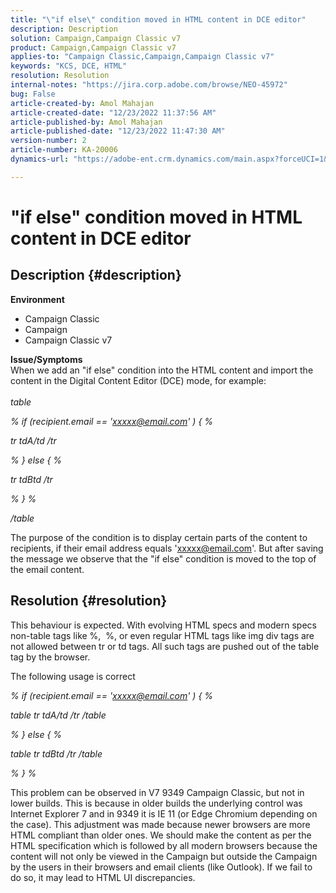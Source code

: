 ```yaml
---
title: "\"if else\" condition moved in HTML content in DCE editor"
description: Description
solution: Campaign,Campaign Classic v7
product: Campaign,Campaign Classic v7
applies-to: "Campaign Classic,Campaign,Campaign Classic v7"
keywords: "KCS, DCE, HTML"
resolution: Resolution
internal-notes: "https://jira.corp.adobe.com/browse/NEO-45972"
bug: False
article-created-by: Amol Mahajan
article-created-date: "12/23/2022 11:37:56 AM"
article-published-by: Amol Mahajan
article-published-date: "12/23/2022 11:47:30 AM"
version-number: 2
article-number: KA-20006
dynamics-url: "https://adobe-ent.crm.dynamics.com/main.aspx?forceUCI=1&pagetype=entityrecord&etn=knowledgearticle&id=a74ff139-b682-ed11-81ac-6045bd006295"

---
```

# "if else" condition moved in HTML content in DCE editor

## Description {#description}

<b>Environment</b>
- Campaign Classic
- Campaign
- Campaign Classic v7

<b>Issue/Symptoms</b><br>When we add an "if else" condition into the HTML content and import the content in the Digital Content Editor (DCE) mode, for example:<br> <br>
*table*

*% if (recipient.email == 'xxxxx@email.com' ) { %*

*tr
tdA/td
/tr*

*% } else { %*

*tr
tdBtd
/tr*

*% } %*

*/table*



The purpose of the condition is to display certain parts of the content to recipients, if their email address equals 'xxxxx@email.com'. But after saving the message we observe that the "if else" condition is moved to the top of the email content.


## Resolution {#resolution}


This behaviour is expected. With evolving HTML specs and modern specs non-table tags like %,  %, or even regular HTML tags like img div tags are not allowed between tr or td tags. All such tags are pushed out of the table tag by the browser.

The following usage is correct

*% if (recipient.email == 'xxxxx@email.com' ) { %*

*table
tr
tdA/td
/tr
/table*

*% } else { %*

*table
tr
tdBtd
/tr
/table*

*% } %*

This problem can be observed in V7 9349 Campaign Classic, but not in lower builds. This is because in older builds the underlying control was Internet Explorer 7 and in 9349 it is IE 11 (or Edge Chromium depending on the case). This adjustment was made because newer browsers are more HTML compliant than older ones. We should make the content as per the HTML specification which is followed by all modern browsers because the content will not only be viewed in the Campaign but outside the Campaign by the users in their browsers and email clients (like Outlook). If we fail to do so, it may lead to HTML UI discrepancies.
